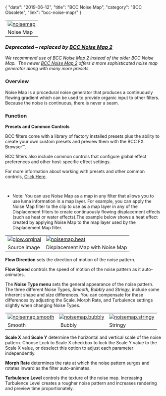 {
"date": "2019-06-12",
"title": "BCC Noise Map",
"category": "BCC Obsolete",
"link": "bcc-noise-map/"
}

 

|  |
| --- |
| [![noisemap](https://borisfx-com-res.cloudinary.com/image/upload//documentation/continuum/uploads/2013/06/noisemap.jpg)](https://borisfx-com-res.cloudinary.com/image/upload//documentation/continuum/uploads/2013/06/noisemap.jpg) |
| Noise Map |


### *Deprecated – replaced by [BCC Noise Map 2](/documentation/continuum/bcc-noise-map-2)*


*We recommend use of [BCC Noise Map 2](/documentation/continuum/bcc-noise-map-2) instead of the older BCC Noise Map.  The newer [BCC Noise Map 2](/documentation/continuum/bcc-noise-map-2) offers a more sophisticated noise map generator along with many more presets.*


### Overview


Noise Map is a procedural noise generator that produces a continuously flowing gradient which can be used to provide organic input to other filters. Because the noise is continuous, there is never a seam.


### Function


**Presets and Common Controls**


BCC filters come with a library of factory installed presets plus the ability to create your own custom presets and preview them with the BCC FX Browser™.


BCC filters also include common controls that configure global effect preferences and other host-specific effect settings.


For more information about working with presets and other common controls, [Click Here](/documentation/continuum/bcc-common-controls/).

 


* Note: You can use Noise Map as a map in any filter that allows you to use luma information in a map layer. For example, you can apply the Noise Map filter to the clip to use as a map layer in any of the Displacement filters to create continuously flowing displacement effects (such as heat or water effects).The example below shows a heat effect created by applying Noise Map to the map layer used by the Displacement Map filter.




|  |  |
| --- | --- |
| [![glow.orginal](https://borisfx-com-res.cloudinary.com/image/upload//documentation/continuum/uploads/2013/06/glow.orginal.jpg)](https://borisfx-com-res.cloudinary.com/image/upload//documentation/continuum/uploads/2013/06/glow.orginal.jpg) | [![noisemap.heat](https://borisfx-com-res.cloudinary.com/image/upload//documentation/continuum/uploads/2013/06/noisemap.heat_.jpg)](https://borisfx-com-res.cloudinary.com/image/upload//documentation/continuum/uploads/2013/06/noisemap.heat_.jpg) |
| Source image | Displacement Map with Noise Map |


**Flow Direction** sets the direction of motion of the noise pattern.


**Flow Speed** controls the speed of motion of the noise pattern as it auto-animates.


The **Noise Type menu** sets the general appearance of the noise pattern. The three different Noise Types, *Smooth, Bubbly* and *Stringy*, include some inherent shape and size differences. You can compensate for these differences by adjusting the Scale, Morph Rate, and Turbulence settings slightly when changing Noise Types.




|  |  |  |
| --- | --- | --- |
| [![noisemap.smooth](https://borisfx-com-res.cloudinary.com/image/upload//documentation/continuum/uploads/2013/06/noisemap.smooth.jpg)](https://borisfx-com-res.cloudinary.com/image/upload//documentation/continuum/uploads/2013/06/noisemap.smooth.jpg) | [![noisemap.bubbly](https://borisfx-com-res.cloudinary.com/image/upload//documentation/continuum/uploads/2013/06/noisemap.bubbly.jpg)](https://borisfx-com-res.cloudinary.com/image/upload//documentation/continuum/uploads/2013/06/noisemap.bubbly.jpg) | [![noisemap.stringy](https://borisfx-com-res.cloudinary.com/image/upload//documentation/continuum/uploads/2013/06/noisemap.stringy.jpg)](https://borisfx-com-res.cloudinary.com/image/upload//documentation/continuum/uploads/2013/06/noisemap.stringy.jpg) |
| Smooth |  Bubbly | Stringy |


**Scale X** and **Scale Y** determine the horizontal and vertical scale of the noise pattern. Choose Lock to Scale X checkbox to lock the Scale Y value to the Scale X value, or deselect this option to adjust each parameter independently.


**Morph** **Rate** determines the rate at which the noise pattern surges and rotates inward as the filter auto-animates.


**Turbulence** **Level** controls the texture of the noise map. Increasing Turbulence Level creates a rougher noise pattern and increases rendering and preview time proportionately.


